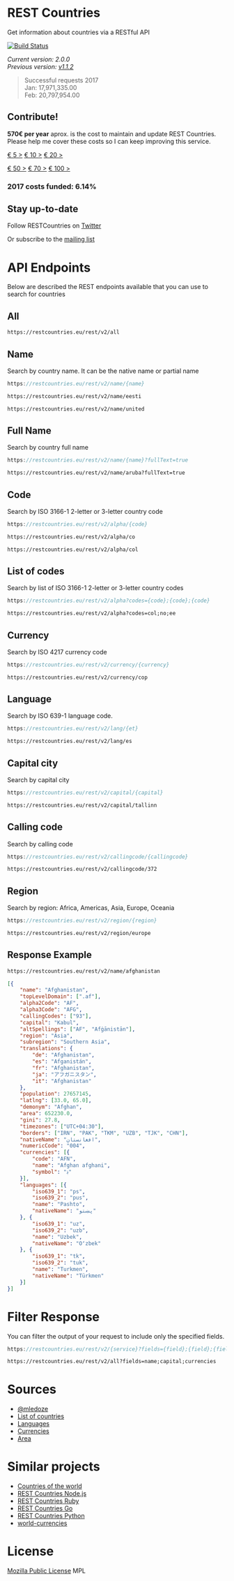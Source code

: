 REST Countries
=======

Get information about countries via a RESTful API

[![Build Status](https://travis-ci.org/fayder/restcountries.svg?branch=master)](https://travis-ci.org/fayder/restcountries)

*Current version: 2.0.0*  
*Previous version: [v1.1.2]*

> Successful requests 2017  
> Jan: 17,971,335.00  
> Feb: 20,797,954.00

Contribute!
---------------
**570€ per year** aprox. is the cost to maintain and update REST Countries. Please help me cover these costs so I can keep improving this service.

[€ 5 >][five] [€ 10 >][ten] [€ 20 >][twenty]

[€ 50 >][fifty] [€ 70 >][seventy] [€ 100 >][hundred]

### 2017 costs funded: 6.14%

Stay up-to-date
---------------
Follow RESTCountries on [Twitter]

Or subscribe to the [mailing list]

API Endpoints
=======

Below are described the REST endpoints available that you can use to search for countries

All
---------------

``` html
https://restcountries.eu/rest/v2/all
```

Name
---------------

Search by country name. It can be the native name or partial name

``` javascript
https://restcountries.eu/rest/v2/name/{name}
```

``` html
https://restcountries.eu/rest/v2/name/eesti
```

``` html
https://restcountries.eu/rest/v2/name/united
```

Full Name
---------------

Search by country full name

``` javascript
https://restcountries.eu/rest/v2/name/{name}?fullText=true
```

``` html
https://restcountries.eu/rest/v2/name/aruba?fullText=true
```

Code
---------------

Search by ISO 3166-1 2-letter or 3-letter country code

``` javascript
https://restcountries.eu/rest/v2/alpha/{code}
```

``` html
https://restcountries.eu/rest/v2/alpha/co
```

``` html
https://restcountries.eu/rest/v2/alpha/col
```

List of codes
---------------

Search by list of ISO 3166-1 2-letter or 3-letter country codes

``` javascript
https://restcountries.eu/rest/v2/alpha?codes={code};{code};{code}
```

``` html
https://restcountries.eu/rest/v2/alpha?codes=col;no;ee
```

Currency
---------------

Search by ISO 4217 currency code

``` javascript
https://restcountries.eu/rest/v2/currency/{currency}
```
``` html
https://restcountries.eu/rest/v2/currency/cop
```

Language
---------------

Search by ISO 639-1 language code.

``` javascript
https://restcountries.eu/rest/v2/lang/{et}
```
``` html
https://restcountries.eu/rest/v2/lang/es
```

Capital city
---------------

Search by capital city

``` javascript
https://restcountries.eu/rest/v2/capital/{capital}
```
``` html
https://restcountries.eu/rest/v2/capital/tallinn
```

Calling code
---------------

Search by calling code

``` javascript
https://restcountries.eu/rest/v2/callingcode/{callingcode}
```
``` html
https://restcountries.eu/rest/v2/callingcode/372
```

Region
---------------

Search by region: Africa, Americas, Asia, Europe, Oceania

``` javascript
https://restcountries.eu/rest/v2/region/{region}
```
``` html
https://restcountries.eu/rest/v2/region/europe
```

Response Example
---------------

``` html
https://restcountries.eu/rest/v2/name/afghanistan
```

``` json
[{
	"name": "Afghanistan",
	"topLevelDomain": [".af"],
	"alpha2Code": "AF",
	"alpha3Code": "AFG",
	"callingCodes": ["93"],
	"capital": "Kabul",
	"altSpellings": ["AF", "Afġānistān"],
	"region": "Asia",
	"subregion": "Southern Asia",
	"translations": {
		"de": "Afghanistan",
		"es": "Afganistán",
		"fr": "Afghanistan",
		"ja": "アフガニスタン",
		"it": "Afghanistan"
	},
	"population": 27657145,
	"latlng": [33.0, 65.0],
	"demonym": "Afghan",
	"area": 652230.0,
	"gini": 27.8,
	"timezones": ["UTC+04:30"],
	"borders": ["IRN", "PAK", "TKM", "UZB", "TJK", "CHN"],
	"nativeName": "افغانستان",
	"numericCode": "004",
	"currencies": [{
		"code": "AFN",
		"name": "Afghan afghani",
		"symbol": "؋"
	}],
	"languages": [{
		"iso639_1": "ps",
		"iso639_2": "pus",
		"name": "Pashto",
		"nativeName": "پښتو"
	}, {
		"iso639_1": "uz",
		"iso639_2": "uzb",
		"name": "Uzbek",
		"nativeName": "Oʻzbek"
	}, {
		"iso639_1": "tk",
		"iso639_2": "tuk",
		"name": "Turkmen",
		"nativeName": "Türkmen"
	}]
}]
```

Filter Response
=======

You can filter the output of your request to include only the specified fields.

``` javascript
https://restcountries.eu/rest/v2/{service}?fields={field};{field};{field}
```
``` html
https://restcountries.eu/rest/v2/all?fields=name;capital;currencies
```

Sources
=======
* [@mledoze]
* [List of countries]
* [Languages]
* [Currencies]
* [Area]

Similar projects
=======
* [Countries of the world]
* [REST Countries Node.js]
* [REST Countries Ruby]
* [REST Countries Go]
* [REST Countries Python]
* [world-currencies]

License
=======
[Mozilla Public License] MPL

[dist]: https://github.com/fayder/restcountries/
[Twitter]: https://twitter.com/restcountries
[mailing list]: http://eepurl.com/cC-h2v
[contribute]: https://www.paypal.com/cgi-bin/webscr?cmd=_s-xclick&hosted_button_id=V5AJAEMKE6A3E
[@mledoze]: https://github.com/mledoze/countries
[List of countries]: https://en.wikipedia.org/wiki/ISO_3166-1#Current_codes
[Languages]: https://en.wikipedia.org/wiki/List_of_ISO_639-1_codes
[Currencies]: https://en.wikipedia.org/wiki/List_of_circulating_currencies
[Area]: https://en.wikipedia.org/wiki/List_of_countries_and_dependencies_by_area
[Population]: https://en.wikipedia.org/wiki/List_of_countries_by_population
[Gini coefficient]: http://en.wikipedia.org/wiki/List_of_countries_by_income_equality
[Mozilla Public License]: http://www.mozilla.org/MPL/
[world-currencies]: https://github.com/wiredmax/world-currencies
[REST Countries Node.js]: https://github.com/aredo/restcountries
[REST Countries Ruby]: https://github.com/davidesantangelo/restcountry
[REST Countries Go]: https://github.com/alediaferia/gocountries
[REST Countries Python]: https://github.com/SteinRobert/python-restcountries
[Countries of the world]: http://countries.petethompson.net
[v1.1.2]: /v1
[five]: #five
[ten]: #ten
[twenty]: #twenty
[fifty]: #fifty
[seventy]: #seventy
[hundred]: #hundred